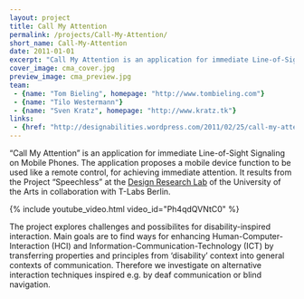 ```yaml
---
layout: project
title: Call My Attention
permalink: /projects/Call-My-Attention/
short_name: Call-My-Attention
date: 2011-01-01
excerpt: "Call My Attention is an application for immediate Line-of-Sight Signaling on Mobile Phones. The application proposes a mobile device function to be used like a remote control, for achieving immediate attention."
cover_image: cma_cover.jpg
preview_image: cma_preview.jpg
team: 
 - {name: "Tom Bieling", homepage: "http://www.tombieling.com"}
 - {name: "Tilo Westermann"}
 - {name: "Sven Kratz", homepage: "http://www.kratz.tk"}
links: 
 - {href: "http://designabilities.wordpress.com/2011/02/25/call-my-attention-deafness-inspired-interaction-at-design-research-lab-berlin", title: "Call My Attention on Designabilities.org"}
---
```


“Call My Attention” is an application for immediate Line-of-Sight Signaling on Mobile Phones. The application proposes a mobile device function to be used like a remote control, for achieving immediate attention. It results from the Project “Speechless” at the [Design Research Lab](http://www.design-research-lab.org) of the University of the Arts in collaboration with T-Labs Berlin.

{% include youtube_video.html video_id="Ph4qdQVNtC0" %}

The project explores challenges and possibilites for disability-inspired interaction. Main goals are to find ways for enhancing Human-Computer-Interaction (HCI) and Information-Communication-Technology (ICT) by transferring properties and principles from ‘disability’ context into general contexts of communication. Therefore we investigate on alternative interaction techniques inspired e.g. by deaf communication or blind navigation.